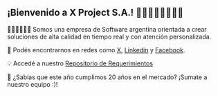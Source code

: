 ## ¡Bienvenido a X Project S.A.! 👋🏼👨🏻‍💻👩🏻‍💻

🙋🏻‍♀️🙋🏻‍♂️ Somos una empresa de Software argentina orientada a crear soluciones de alta calidad en tiempo real y con atención personalizada.

🌈 Podés encontrarnos en redes como [X](https://twitter.com/XProjectSA), [Linkedin](https://www.linkedin.com/company/x-project-s.a.) y [Facebook](https://www.facebook.com/Xprojectsa).

💡 Accedé a nuestro [Repositorio de Requerimientos](https://github.com/X-Project-SA/Requerimientos)

🍿 ¿Sabías que este año cumplimos 20 años en el mercado? ¡Sumate a nuestro equipo :)!
